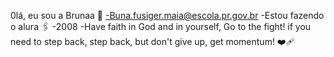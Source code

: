 0lá, eu sou a Brunaa 🌻
-Buna.fusiger.maia@escola.pr.gov.br
-Estou fazendo o alura 🖇️
-2008
-Have faith in God and in yourself, Go to the fight! if you need to step back, step back, but don't give up, get momentum! ❤️‍🩹
